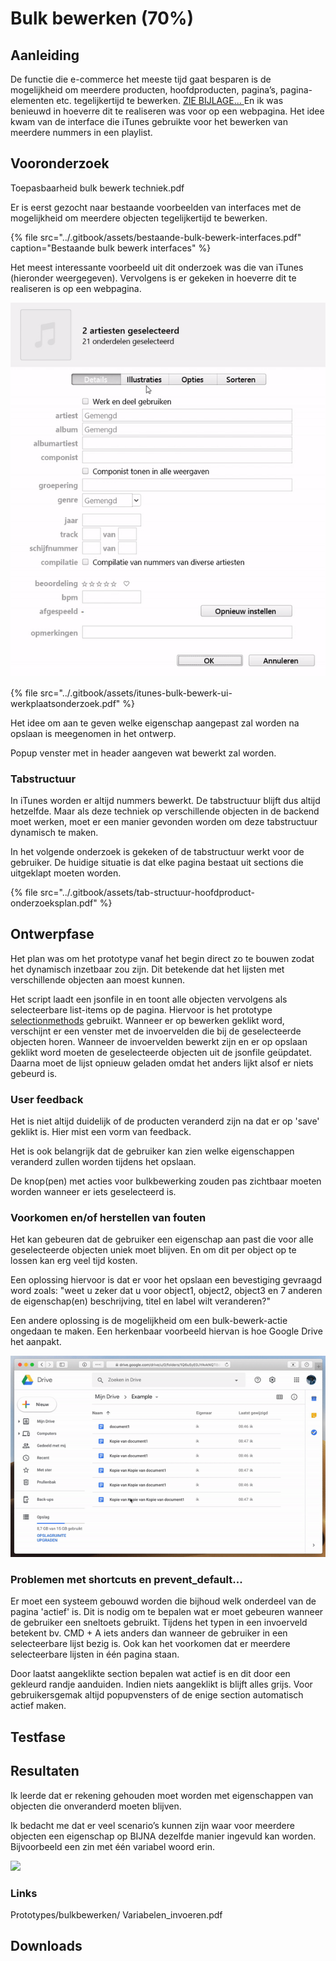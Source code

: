 # Bulk bewerken \(70%\)

## Aanleiding

De functie die e-commerce het meeste tijd gaat besparen is de mogelijkheid om meerdere producten, hoofdproducten, pagina’s, pagina-elementen etc. tegelijkertijd te bewerken. [ZIE BIJLAGE... ](7.-bulkbewerken.md)En ik was benieuwd in hoeverre dit te realiseren was voor op een webpagina. Het idee kwam van de interface die iTunes gebruikte voor het bewerken van meerdere nummers in een playlist. 

## Vooronderzoek

Toepasbaarheid bulk bewerk techniek.pdf 

Er is eerst gezocht naar bestaande voorbeelden van interfaces met de mogelijkheid om meerdere objecten tegelijkertijd te bewerken. 

{% file src="../.gitbook/assets/bestaande-bulk-bewerk-interfaces.pdf" caption="Bestaande bulk bewerk interfaces" %}

Het meest interessante voorbeeld uit dit onderzoek was die van iTunes \(hieronder weergegeven\). Vervolgens is er gekeken in hoeverre dit te realiseren is op een webpagina. 

![](../.gitbook/assets/itunes_bulkbewerkui.gif)

{% file src="../.gitbook/assets/itunes-bulk-bewerk-ui-werkplaatsonderzoek.pdf" %}

Het idee om aan te geven welke eigenschap aangepast zal worden na opslaan is meegenomen in het ontwerp. 

Popup venster met in header aangeven wat bewerkt zal worden. 

### Tabstructuur

In iTunes worden er altijd nummers bewerkt. De tabstructuur blijft dus altijd hetzelfde. Maar als deze techniek op verschillende objecten in de backend moet werken, moet er een manier gevonden worden om deze tabstructuur dynamisch te maken. 

In het volgende onderzoek is gekeken of de tabstructuur werkt voor de gebruiker. De huidige situatie is dat elke pagina bestaat uit sections die uitgeklapt moeten worden. 

{% file src="../.gitbook/assets/tab-structuur-hoofdproduct-onderzoeksplan.pdf" %}

## Ontwerpfase

Het plan was om het prototype vanaf het begin direct zo te bouwen zodat het dynamisch inzetbaar zou zijn. Dit betekende dat het lijsten met verschillende objecten aan moest kunnen.

Het script laadt een jsonfile in en toont alle objecten vervolgens als selecteerbare list-items op de pagina. Hiervoor is het prototype [selectionmethods](3.-selection-methods.md) gebruikt. Wanneer er op bewerken geklikt word, verschijnt er een venster met de invoervelden die bij de geselecteerde objecten horen. Wanneer de invoervelden bewerkt zijn en er op opslaan geklikt word moeten de geselecteerde objecten uit de jsonfile geüpdatet. Daarna moet de lijst opnieuw geladen omdat het anders lijkt alsof er niets gebeurd is.

### User feedback

Het is niet altijd duidelijk of de producten veranderd zijn na dat er op 'save' geklikt is. Hier mist een vorm van feedback.

Het is ook belangrijk dat de gebruiker kan zien welke eigenschappen veranderd zullen worden tijdens het opslaan. 

De knop\(pen\) met acties voor bulkbewerking zouden pas zichtbaar moeten worden wanneer er iets geselecteerd is. 

### Voorkomen en/of herstellen van fouten

Het kan gebeuren dat de gebruiker een eigenschap aan past die voor alle geselecteerde objecten uniek moet blijven. En om dit per object op te lossen kan erg veel tijd kosten. 

Een oplossing hiervoor is dat er voor het opslaan een bevestiging gevraagd word zoals: "weet u zeker dat u voor object1, object2, object3 en 7 anderen de eigenschap\(en\) beschrijving, titel en label wilt veranderen?"

Een andere oplossing is de mogelijkheid om een bulk-bewerk-actie ongedaan te maken. Een herkenbaar voorbeeld hiervan is hoe Google Drive het aanpakt. 

![](../.gitbook/assets/googledrive_undo.gif)

### Problemen met shortcuts en prevent\_default...

Er moet een systeem gebouwd worden die bijhoud welk onderdeel van de pagina 'actief' is. Dit is nodig om te bepalen wat er moet gebeuren wanneer de gebruiker een sneltoets gebruikt. Tijdens het typen in een invoerveld betekent bv. CMD + A iets anders dan wanneer de gebruiker in een selecteerbare lijst bezig is. Ook kan het voorkomen dat er meerdere selecteerbare lijsten in één pagina staan. 

Door laatst aangeklikte section bepalen wat actief is en dit door een gekleurd randje aanduiden. Indien niets aangeklikt is blijft alles grijs. Voor gebruikersgemak altijd popupvensters of de enige section automatisch actief maken. 

## Testfase

## Resultaten

Ik leerde dat er rekening gehouden moet worden met eigenschappen van objecten die onveranderd moeten blijven. 

Ik bedacht me dat er veel scenario’s kunnen zijn waar voor meerdere objecten een eigenschap op BIJNA dezelfde manier ingevuld kan worden. Bijvoorbeeld een zin met één variabel woord erin. 



![](../.gitbook/assets/bulkbewerken.gif)



### Links



Prototypes/bulkbewerken/ Variabelen\_invoeren.pdf

## Downloads



